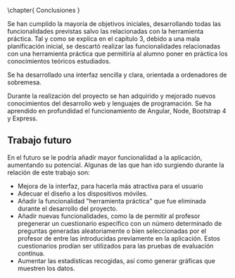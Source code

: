 \chapter{ Conclusiones }

Se han cumplido la mayoría de objetivos iniciales, desarrollando todas las funcionalidades previstas salvo las relacionadas con la herramienta práctica. Tal y como se explica en el capítulo 3, debido a una mala planificación inicial, se descartó realizar las funcionalidades relacionadas con una herramienta práctica que permitiría al alumno poner en práctica los conocimientos teóricos estudiados.

Se ha desarrollado una interfaz sencilla y clara, orientada a ordenadores de sobremesa.

Durante la realización del proyecto se han adquirido y mejorado nuevos conocimientos del desarrollo web y lenguajes de programación. Se ha aprendido en profundidad el funcionamiento de Angular, Node, Bootstrap 4 y Express.

## Trabajo futuro

En el futuro se le podría añadir mayor funcionalidad a la aplicación, aumentando su potencial. Algunas de las que han ido surgiendo durante la relación de este trabajo son:

* Mejora de la interfaz, para hacerla más atractiva para el usuario
* Adecuar el diseño a los dispositivos móviles.
* Añadir la funcionalidad "herramienta práctica" que fue eliminada durante el desarrollo del proyecto.
* Añadir nuevas funcionalidades, como la de permitir al profesor pregenerar un cuestionario específico con un número determinado de preguntas generadas aleatoriamente o bien seleccionadas por el profesor de entre las introducidas previamente en la aplicación. Estos cuestionarios prodían ser utilizados para las pruebas de evaluación contínua.
* Aumentar las estadísticas recogidas, así como generar gráficas que muestren los datos.
